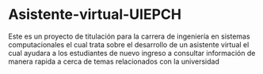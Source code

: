 # Asistente-virtual-UIEPCH
Este es un proyecto de titulación para la carrera de ingeniería en sistemas computacionales el cual trata sobre el desarrollo de un asistente virtual el cual ayudara a los estudiantes de nuevo ingreso a consultar información de manera rapida a cerca de temas relacionados con la universidad
